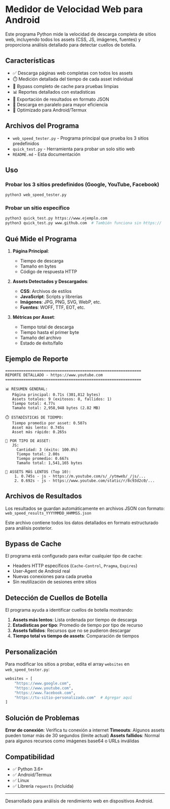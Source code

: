 # Medidor de Velocidad Web para Android

Este programa Python mide la velocidad de descarga completa de sitios web, incluyendo todos los assets (CSS, JS, imágenes, fuentes) y proporciona análisis detallado para detectar cuellos de botella.

## Características

- ✅ Descarga páginas web completas con todos los assets
- ⏱️ Medición detallada del tiempo de cada asset individual  
- 🚫 Bypass completo de cache para pruebas limpias
- 📊 Reportes detallados con estadísticas
- 💾 Exportación de resultados en formato JSON
- 🔄 Descarga en paralelo para mayor eficiencia
- 📱 Optimizado para Android/Termux

## Archivos del Programa

- `web_speed_tester.py` - Programa principal que prueba los 3 sitios predefinidos
- `quick_test.py` - Herramienta para probar un solo sitio web
- `README.md` - Esta documentación

## Uso

### Probar los 3 sitios predefinidos (Google, YouTube, Facebook)
```bash
python3 web_speed_tester.py
```

### Probar un sitio específico
```bash
python3 quick_test.py https://www.ejemplo.com
python3 quick_test.py www.github.com  # También funciona sin https://
```

## Qué Mide el Programa

1. **Página Principal**:
   - Tiempo de descarga
   - Tamaño en bytes
   - Código de respuesta HTTP

2. **Assets Detectados y Descargados**:
   - **CSS**: Archivos de estilos
   - **JavaScript**: Scripts y librerías
   - **Imágenes**: JPG, PNG, SVG, WebP, etc.
   - **Fuentes**: WOFF, TTF, EOT, etc.

3. **Métricas por Asset**:
   - Tiempo total de descarga
   - Tiempo hasta el primer byte
   - Tamaño del archivo
   - Estado de éxito/fallo

## Ejemplo de Reporte

```
============================================================
REPORTE DETALLADO - https://www.youtube.com
============================================================

📊 RESUMEN GENERAL:
   Página principal: 0.71s (301,812 bytes)
   Assets totales: 9 (exitosos: 8, fallidos: 1)
   Tiempo total: 4.77s
   Tamaño total: 2,958,948 bytes (2.82 MB)

⏱️ ESTADÍSTICAS DE TIEMPO:
   Tiempo promedio por asset: 0.507s
   Asset más lento: 0.745s
   Asset más rápido: 0.265s

📁 POR TIPO DE ASSET:
   JS:
     Cantidad: 3 (éxito: 100.0%)
     Tiempo total: 2.00s
     Tiempo promedio: 0.667s
     Tamaño total: 1,541,165 bytes

🐌 ASSETS MÁS LENTOS (Top 10):
    1. 0.745s - js - https://m.youtube.com/s/_/ytmweb/_/js/...
    2. 0.692s - js - https://www.youtube.com/static/r/8c93d2c0/...
```

## Archivos de Resultados

Los resultados se guardan automáticamente en archivos JSON con formato:
`web_speed_results_YYYYMMDD_HHMMSS.json`

Este archivo contiene todos los datos detallados en formato estructurado para análisis posterior.

## Bypass de Cache

El programa está configurado para evitar cualquier tipo de cache:

- Headers HTTP específicos (`Cache-Control`, `Pragma`, `Expires`)
- User-Agent de Android real
- Nuevas conexiones para cada prueba
- Sin reutilización de sesiones entre sitios

## Detección de Cuellos de Botella

El programa ayuda a identificar cuellos de botella mostrando:

1. **Assets más lentos**: Lista ordenada por tiempo de descarga
2. **Estadísticas por tipo**: Promedio de tiempo por tipo de recurso  
3. **Assets fallidos**: Recursos que no se pudieron descargar
4. **Tiempo total vs tiempo de assets**: Comparación de tiempos

## Personalización

Para modificar los sitios a probar, edita el array `websites` en `web_speed_tester.py`:

```python
websites = [
    "https://www.google.com",
    "https://www.youtube.com", 
    "https://www.facebook.com",
    "https://tu-sitio-personalizado.com"  # Agregar aquí
]
```

## Solución de Problemas

**Error de conexión**: Verifica tu conexión a internet
**Timeouts**: Algunos assets pueden tomar más de 30 segundos (límite actual)
**Assets fallidos**: Normal para algunos recursos como imágenes base64 o URLs inválidas

## Compatibilidad

- ✅ Python 3.6+
- ✅ Android/Termux
- ✅ Linux
- ✅ Librería `requests` (incluida)

---

Desarrollado para análisis de rendimiento web en dispositivos Android.
